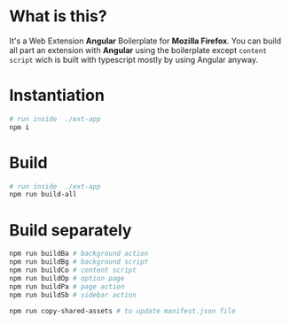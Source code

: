 # What is this?
It's a Web Extension **Angular** Boilerplate for **Mozilla Firefox**.
You can build all part an extension with **Angular** using the boilerplate except `content script`
wich is built with typescript mostly by using Angular anyway.

# Instantiation
```sh
# run inside  ./ext-app
npm i
```

# Build
```sh
# run inside  ./ext-app
npm run build-all
```

# Build separately

```sh
npm run buildBa # background action
npm run buildBg # background script
npm run buildCo # content script
npm run buildOp # option page
npm run buildPa # page action
npm run buildSb # sidebar action

npm run copy-shared-assets # to update manifest.json file
```
